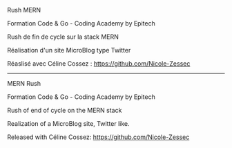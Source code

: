 Rush MERN

Formation Code & Go - Coding Academy by Epitech

Rush de fin de cycle sur la stack MERN

Réalisation d'un site MicroBlog type Twitter

Réaslisé avec Céline Cossez : https://github.com/Nicole-Zessec

****************************************************************

MERN Rush

Formation Code & Go - Coding Academy by Epitech

Rush of end of cycle on the MERN stack

Realization of a MicroBlog site, Twitter like.

Released with Céline Cossez: https://github.com/Nicole-Zessec
